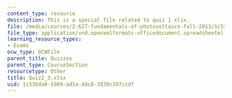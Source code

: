 ```yaml
---
content_type: resource
description: This is a special file related to quiz 1 xlsx.
file: /media/courses/2-627-fundamentals-of-photovoltaics-fall-2013/1c53bda05989ad1a4dc83939c197ccdf_Quiz2_3.xlsx
file_type: application/vnd.openxmlformats-officedocument.spreadsheetml.sheet
learning_resource_types:
- Exams
ocw_type: OCWFile
parent_title: Quizzes
parent_type: CourseSection
resourcetype: Other
title: Quiz2_3.xlsx
uid: 1c53bda0-5989-ad1a-4dc8-3939c197ccdf
---
```

